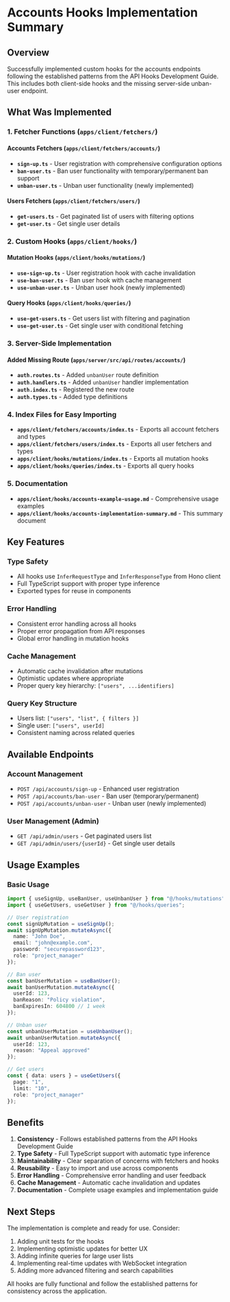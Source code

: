 # Accounts Hooks Implementation Summary

## Overview

Successfully implemented custom hooks for the accounts endpoints following the established patterns from the API Hooks Development Guide. This includes both client-side hooks and the missing server-side unban-user endpoint.

## What Was Implemented

### 1. Fetcher Functions (`apps/client/fetchers/`)

#### Accounts Fetchers (`apps/client/fetchers/accounts/`)
- **`sign-up.ts`** - User registration with comprehensive configuration options
- **`ban-user.ts`** - Ban user functionality with temporary/permanent ban support
- **`unban-user.ts`** - Unban user functionality (newly implemented)

#### Users Fetchers (`apps/client/fetchers/users/`)
- **`get-users.ts`** - Get paginated list of users with filtering options
- **`get-user.ts`** - Get single user details

### 2. Custom Hooks (`apps/client/hooks/`)

#### Mutation Hooks (`apps/client/hooks/mutations/`)
- **`use-sign-up.ts`** - User registration hook with cache invalidation
- **`use-ban-user.ts`** - Ban user hook with cache management
- **`use-unban-user.ts`** - Unban user hook (newly implemented)

#### Query Hooks (`apps/client/hooks/queries/`)
- **`use-get-users.ts`** - Get users list with filtering and pagination
- **`use-get-user.ts`** - Get single user with conditional fetching

### 3. Server-Side Implementation

#### Added Missing Route (`apps/server/src/api/routes/accounts/`)
- **`auth.routes.ts`** - Added `unbanUser` route definition
- **`auth.handlers.ts`** - Added `unbanUser` handler implementation
- **`auth.index.ts`** - Registered the new route
- **`auth.types.ts`** - Added type definitions

### 4. Index Files for Easy Importing

- **`apps/client/fetchers/accounts/index.ts`** - Exports all account fetchers and types
- **`apps/client/fetchers/users/index.ts`** - Exports all user fetchers and types
- **`apps/client/hooks/mutations/index.ts`** - Exports all mutation hooks
- **`apps/client/hooks/queries/index.ts`** - Exports all query hooks

### 5. Documentation

- **`apps/client/hooks/accounts-example-usage.md`** - Comprehensive usage examples
- **`apps/client/hooks/accounts-implementation-summary.md`** - This summary document

## Key Features

### Type Safety
- All hooks use `InferRequestType` and `InferResponseType` from Hono client
- Full TypeScript support with proper type inference
- Exported types for reuse in components

### Error Handling
- Consistent error handling across all hooks
- Proper error propagation from API responses
- Global error handling in mutation hooks

### Cache Management
- Automatic cache invalidation after mutations
- Optimistic updates where appropriate
- Proper query key hierarchy: `["users", ...identifiers]`

### Query Key Structure
- Users list: `["users", "list", { filters }]`
- Single user: `["users", userId]`
- Consistent naming across related queries

## Available Endpoints

### Account Management
- `POST /api/accounts/sign-up` - Enhanced user registration
- `POST /api/accounts/ban-user` - Ban user (temporary/permanent)
- `POST /api/accounts/unban-user` - Unban user (newly implemented)

### User Management (Admin)
- `GET /api/admin/users` - Get paginated users list
- `GET /api/admin/users/{userId}` - Get single user details

## Usage Examples

### Basic Usage
```typescript
import { useSignUp, useBanUser, useUnbanUser } from "@/hooks/mutations";
import { useGetUsers, useGetUser } from "@/hooks/queries";

// User registration
const signUpMutation = useSignUp();
await signUpMutation.mutateAsync({
  name: "John Doe",
  email: "john@example.com",
  password: "securepassword123",
  role: "project_manager"
});

// Ban user
const banUserMutation = useBanUser();
await banUserMutation.mutateAsync({
  userId: 123,
  banReason: "Policy violation",
  banExpiresIn: 604800 // 1 week
});

// Unban user
const unbanUserMutation = useUnbanUser();
await unbanUserMutation.mutateAsync({
  userId: 123,
  reason: "Appeal approved"
});

// Get users
const { data: users } = useGetUsers({
  page: "1",
  limit: "10",
  role: "project_manager"
});
```

## Benefits

1. **Consistency** - Follows established patterns from the API Hooks Development Guide
2. **Type Safety** - Full TypeScript support with automatic type inference
3. **Maintainability** - Clear separation of concerns with fetchers and hooks
4. **Reusability** - Easy to import and use across components
5. **Error Handling** - Comprehensive error handling and user feedback
6. **Cache Management** - Automatic cache invalidation and updates
7. **Documentation** - Complete usage examples and implementation guide

## Next Steps

The implementation is complete and ready for use. Consider:

1. Adding unit tests for the hooks
2. Implementing optimistic updates for better UX
3. Adding infinite queries for large user lists
4. Implementing real-time updates with WebSocket integration
5. Adding more advanced filtering and search capabilities

All hooks are fully functional and follow the established patterns for consistency across the application.
